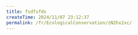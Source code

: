 ```yaml
---
title: fsdfsfds
createTime: 2024/11/07 23:12:37
permalink: /fr/EcologicalConservation/zN2hx2xc/
---
```


